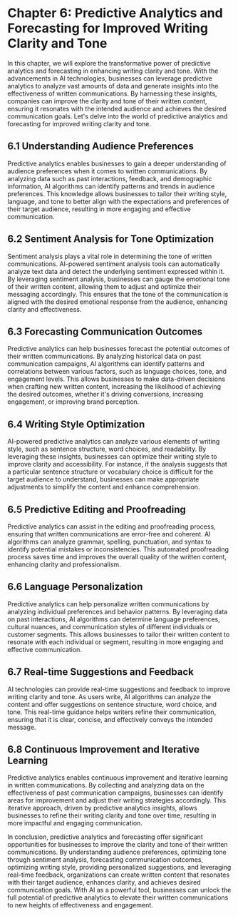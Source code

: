 Chapter 6: Predictive Analytics and Forecasting for Improved Writing Clarity and Tone
=====================================================================================

In this chapter, we will explore the transformative power of predictive analytics and forecasting in enhancing writing clarity and tone. With the advancements in AI technologies, businesses can leverage predictive analytics to analyze vast amounts of data and generate insights into the effectiveness of written communications. By harnessing these insights, companies can improve the clarity and tone of their written content, ensuring it resonates with the intended audience and achieves the desired communication goals. Let's delve into the world of predictive analytics and forecasting for improved writing clarity and tone.

6.1 Understanding Audience Preferences
--------------------------------------

Predictive analytics enables businesses to gain a deeper understanding of audience preferences when it comes to written communications. By analyzing data such as past interactions, feedback, and demographic information, AI algorithms can identify patterns and trends in audience preferences. This knowledge allows businesses to tailor their writing style, language, and tone to better align with the expectations and preferences of their target audience, resulting in more engaging and effective communication.

6.2 Sentiment Analysis for Tone Optimization
--------------------------------------------

Sentiment analysis plays a vital role in determining the tone of written communications. AI-powered sentiment analysis tools can automatically analyze text data and detect the underlying sentiment expressed within it. By leveraging sentiment analysis, businesses can gauge the emotional tone of their written content, allowing them to adjust and optimize their messaging accordingly. This ensures that the tone of the communication is aligned with the desired emotional response from the audience, enhancing clarity and effectiveness.

6.3 Forecasting Communication Outcomes
--------------------------------------

Predictive analytics can help businesses forecast the potential outcomes of their written communications. By analyzing historical data on past communication campaigns, AI algorithms can identify patterns and correlations between various factors, such as language choices, tone, and engagement levels. This allows businesses to make data-driven decisions when crafting new written content, increasing the likelihood of achieving the desired outcomes, whether it's driving conversions, increasing engagement, or improving brand perception.

6.4 Writing Style Optimization
------------------------------

AI-powered predictive analytics can analyze various elements of writing style, such as sentence structure, word choices, and readability. By leveraging these insights, businesses can optimize their writing style to improve clarity and accessibility. For instance, if the analysis suggests that a particular sentence structure or vocabulary choice is difficult for the target audience to understand, businesses can make appropriate adjustments to simplify the content and enhance comprehension.

6.5 Predictive Editing and Proofreading
---------------------------------------

Predictive analytics can assist in the editing and proofreading process, ensuring that written communications are error-free and coherent. AI algorithms can analyze grammar, spelling, punctuation, and syntax to identify potential mistakes or inconsistencies. This automated proofreading process saves time and improves the overall quality of the written content, enhancing clarity and professionalism.

6.6 Language Personalization
----------------------------

Predictive analytics can help personalize written communications by analyzing individual preferences and behavior patterns. By leveraging data on past interactions, AI algorithms can determine language preferences, cultural nuances, and communication styles of different individuals or customer segments. This allows businesses to tailor their written content to resonate with each individual or segment, resulting in more engaging and effective communication.

6.7 Real-time Suggestions and Feedback
--------------------------------------

AI technologies can provide real-time suggestions and feedback to improve writing clarity and tone. As users write, AI algorithms can analyze the content and offer suggestions on sentence structure, word choice, and tone. This real-time guidance helps writers refine their communication, ensuring that it is clear, concise, and effectively conveys the intended message.

6.8 Continuous Improvement and Iterative Learning
-------------------------------------------------

Predictive analytics enables continuous improvement and iterative learning in written communications. By collecting and analyzing data on the effectiveness of past communication campaigns, businesses can identify areas for improvement and adjust their writing strategies accordingly. This iterative approach, driven by predictive analytics insights, allows businesses to refine their writing clarity and tone over time, resulting in more impactful and engaging communication.

In conclusion, predictive analytics and forecasting offer significant opportunities for businesses to improve the clarity and tone of their written communications. By understanding audience preferences, optimizing tone through sentiment analysis, forecasting communication outcomes, optimizing writing style, providing personalized suggestions, and leveraging real-time feedback, organizations can create written content that resonates with their target audience, enhances clarity, and achieves desired communication goals. With AI as a powerful tool, businesses can unlock the full potential of predictive analytics to elevate their written communications to new heights of effectiveness and engagement.
